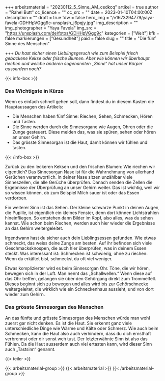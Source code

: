 +++
arbeitsmaterial = "20230112_5_Sinne_AM_cedkcq"
artikel = true
author = "Rahel Butt"
cc_licence = ""
cc_src = ""
date = 2023-01-10T04:00:00Z
description = ""
draft = true
fdw = false
hero_img = "/v1673294779/yaya-favela-GDHHpVGgg9c-unsplash_j6pqjy.jpg"
img_description = ""
img_photographer = "Yaya Favela"
img_src = "https://unsplash.com/de/fotos/GDHHpVGgg9c"
kategorien = ["Welt"]
kfk = false
markierungen = ["Gesundheit"]
paid = false
slug = ""
title = "Die fünf Sinne des Menschen"

+++
_Du hast sicher einen Lieblingsgeruch wie zum Beispiel frisch gebackene Kekse oder frische Blumen. Aber wie können wir überhaupt riechen und welche anderen sogenannten „Sinne“ hat unser Körper ausserdem noch?_

{{< info-box >}} <h3>Das Wichtigste in Kürze</h3>

<p>Wenn es einfach schnell gehen soll, dann findest du in diesem Kasten die Hauptaussagen des Artikels:</p>

<ul>

<li>Die Menschen haben fünf Sinne: Riechen, Sehen, Schmecken, Hören und Tasten.</li>

<li>Die Sinne werden durch die Sinnesorgane wie Augen, Ohren oder die Zunge gesteuert. Diese melden das, was sie spüren, sehen oder hören an unser Gehirn.</li>

<li>Das grösste Sinnesorgan ist die Haut, damit können wir fühlen und tasten.</li>

</ul> {{< /info-box >}}

Zurück zu den leckeren Keksen und den frischen Blumen: Wie riechen wir eigentlich? Das Sinnesorgan Nase ist für die Wahrnehmung von allerhand Gerüchen verantwortlich. In deiner Nase sitzen unzählbar viele Sinneszellen, die alle Gerüche überprüfen. Danach senden die Zellen die Ergebnisse der Überprüfung an unser Gehirn weiter. Das ist wichtig, weil wir so wissen können, ob zum Beispiel Milch sauer ist oder das Essen verdorben.

Ein weiterer Sinn ist das Sehen. Der kleine schwarze Punkt in deinen Augen, die Pupille, ist eigentlich ein kleines Fenster, denn dort können Lichtstrahlen hineinfliegen. So entstehen dann Bilder im Kopf, also alles, was du sehen kannst. Wie schon beim Riechen, werden auch hier wieder die Ergebnisse an das Gehirn weitergeleitet.

Irgendwann hast du sicher auch dein Lieblingsessen gefunden. Wie etwas schmeckt, das weiss deine Zunge am besten. Auf ihr befinden sich viele Geschmacksknospen, die auch hier überprüfen, was in deinem Essen steckt. Was interessant ist: Schmecken ist schwierig, ohne zu riechen. Wenn du erkältet bist, schmeckst du oft viel weniger.

Etwas komplizierter wird es beim Sinnesorgan Ohr. Töne, die wir hören, bewegen sich in der Luft. Man nennt das „Schallwellen.“ Wenn diese auf das Ohr treffen, gelangen sie über den Gehörgang direkt zum Trommelfell. Dieses beginnt sich zu bewegen und alles wird bis zur Gehörschnecke weitergeleitet, die wirklich wie ein Schneckenhaus aussieht, und von dort wieder zum Gehirn.

### Das grösste Sinnesorgan des Menschen

An das fünfte und grösste Sinnesorgan des Menschen würde man wohl zuerst gar nicht denken. Es ist die Haut. Sie erkennt ganz viele unterschiedliche Dinge wie Wärme und Kälte oder Schmerz. Wie auch beim Schmecken, kann die Haut also auch verhindern, dass du dich ernsthaft verbrennst oder dir sonst weh tust. Der letzterwähnte Sinn ist also das Fühlen. Da die Haut ausserdem auch viel ertasten kann, wird dieser Sinn auch „Tastsinn“ genannt.

{{< teiler >}}

{{< arbeitsmaterial-group >}} {{< arbeitsmaterial >}} {{< /arbeitsmaterial-group >}}